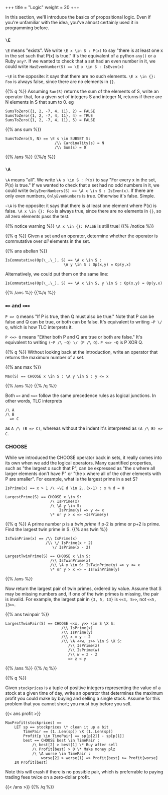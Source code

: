 +++
title = "Logic"
weight = 20
+++

In this section, we'll introduce the basics of propositional logic. Even if you're unfamiliar with the idea, you've almost certainly used it in programming before.

### `\E`

`\E` means "exists". We write `\E x \in S : P(x)` to say "there is at least one x in the set such that P(x) is true." It's the equivalent of a python `any()` or a Ruby `any?`. If we wanted to check that a set had an even  number in it, we could write `HasEvenNumber(S) == \E x \in S : IsEven(x)`

`~\E` is the opposite: it says that there are no such elements. `\E x \in {}: Foo` is always false, since there are no elements in `{}`.

{{% q %}}
Assuming `Sum(S)` returns the sum of the elements of S, write an operator that, for a given set of integers S and integer N, returns if there are N elements in S that sum to 0. eg

```tla
SumsToZero({1, 2, -7, 4, 11}, 2) = FALSE
SumsToZero({1, 2, -7, 4, 11}, 4) = TRUE
SumsToZero({1, 2, -7, 4, 11}, 5) = FALSE
```

{{% ans sum %}}
```tla
SumsToZero(S, N) == \E s \in SUBSET S:
                      /\\ Cardinality(s) = N
                      /\\ Sum(s) = 0
```
{{% /ans %}}
{{%/q %}}

### `\A`

`\A` means "all". We write `\A x \in S : P(x)` to say "For every x in the set, P(x) is true." If we wanted to check that a set had no odd numbers in it, we could write `OnlyEvenNumbers(S) == \A x \in S : IsEven(x)`. If there are only even numbers, `OnlyEvenNumbers` is true. Otherwise it's false. Simple.

`~\A` is the opposite: it says that there is at least one element where P(x) is false. `\A x \in {}: Foo` is always true, since there are no elements in `{}`, so all zero elements pass the test.

{{% notice warning %}}
`\A x \in {}: FALSE` is still true!
{{% /notice %}}

{{% q %}}
Given a set and an operator, determine whether the operator is commutative over _all_ elements in the set.

{{% ans abelian %}}
```tla
IsCommutative(Op(\_,\_), S) == \A x \in S :
                          \A y \in S : Op(x,y) = Op(y,x)
```
Alternatively, we could put them on the same line:
```tla
IsCommutative(Op(\_,\_), S) == \A x \in S, y \in S : Op(x,y) = Op(y,x)
```
{{% /ans %}}
{{%/q %}}

### `=>` and `<=>`

`P => Q` means "If P is true, then Q must also be true." Note that P can be false and Q can be true, or both can be false. It's equivalent to writing `~P \/ Q`, which is how TLC interprets it.

`P <=> Q` means "Either both P and Q are true or both are false." It's equivalent to writing `(~P /\ ~Q) \/ (P /\ Q)`. `P <=> ~Q` is P XOR Q.

{{% q %}}
Without looking back at the introduction, write an operator that returns the maximum number of a set.

{{% ans max %}}
```tla
Max(S) == CHOOSE x \in S : \A y \in S : y <= x
```
{{% /ans %}}
{{% /q %}}

Both `=>` and `<=>` follow the same precedence rules as logical junctions. In other words, TLC interprets

```
/\ A
/\ B
  => C
```

as `A /\ (B => C)`, whereas without the indent it's interpreted as `(A /\ B) => C`.

### CHOOSE

While we introduced the CHOOSE operator back in sets, it really comes into its own when we add the logical operators. Many quantified properties, such as "the largest x such that P", can be expressed as "the x where all larger elements don't have P" or "the x where all of the other elements with P are smaller". For example, what is the largest prime in a set S?

```tla
IsPrime(x) == x > 1 /\ ~\E d \in 2..(x-1) : x % d = 0

LargestPrime(S) == CHOOSE x \in S:
                    /\ IsPrime(x)
                    /\ \A y \in S:
                        IsPrime(y) => y <= x
                    \* or y > x => ~IsPrime(y)
```

{{% q %}}
A prime number p is a _twin prime_ if p-2 is prime or p+2 is prime. Find the largest twin prime in S.
{{% ans twin %}}

```tla
IsTwinPrime(x) == /\\ IsPrime(x)
                  /\\ \/ IsPrime(x + 2)
                     \/ IsPrime(x - 2)

LargestTwinPrime(S) == CHOOSE x \in S:
                    /\\ IsTwinPrime(x)
                    /\\ \A y \in S: IsTwinPrime(y) => y <= x
                    \* or y > x => ~ IsTwinPrime(y)
```                    
{{% /ans %}}

Now return the largest pair of twin primes, ordered by value. Assume that S may be missing numbers and, if one of the twin primes is missing, the pair is invalid. For example, the largest pair in `{3, 5, 13}` is `<<3, 5>>`, not `<<5, 13>>`.

{{% ans twinpair %}}
```tla
LargestTwinPair(S) == CHOOSE <<x, y>> \in S \X S:
                         /\\ IsPrime(x)
                         /\\ IsPrime(y)
                         /\\ x = y - 2
                         /\\ \A <<w, z>> \in S \X S:
                            /\\ IsPrime(z)
                            /\\ IsPrime(w)
                            /\\ w = z - 2
                            => z < y
```
{{% /ans %}}
{{% /q %}}

{{% q %}}

Given `stockprices` is a tuple of positive integers representing the value of a stock at a given time of day, write an operator that determines the maximum profit you could make by buying and selling a single stock. Assume for this problem that you cannot short; you must buy before you sell.

{{< ans profit >}}
```tla
MaxProfit(stockprices) ==
    LET sp == stockprices \* clean it up a bit
        TimePair == (1..Len(sp)) \X (1..Len(sp))
        Profit[p \in TimePair] == sp[p[2]] - sp[p[1]]
        best == CHOOSE best \in TimePair :
            /\ best[2] > best[1] \* Buy after sell
            /\ Profit[best] > 0 \* Make money plz
            /\ \A worse \in TimePair :
                worse[2] > worse[1] => Profit[best] >= Profit[worse]
    IN Profit[best]
```

Note this will crash if there is no possible pair, which is preferrable to paying trading fees twice on a zero-dollar profit.

{{< /ans >}}
{{% /q %}}
